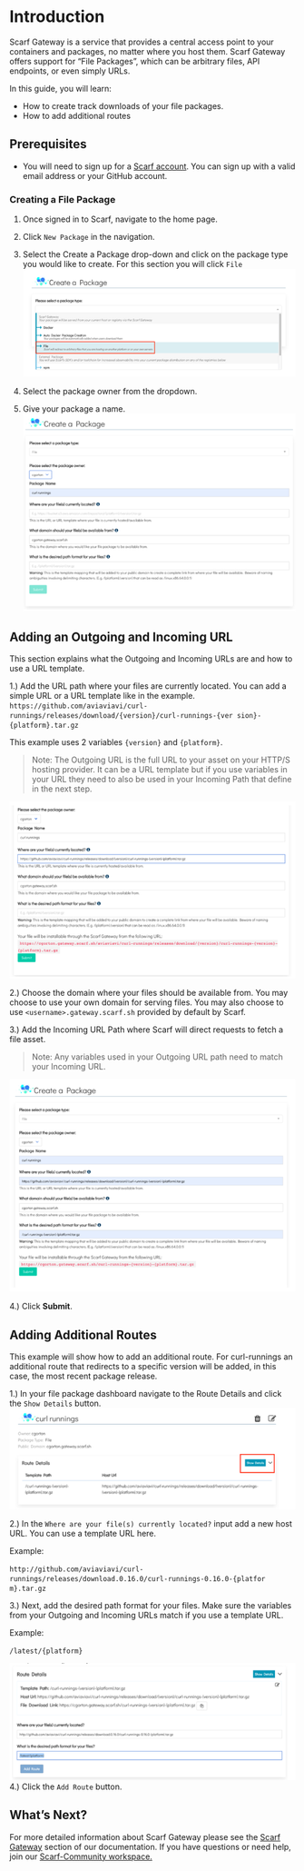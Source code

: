 # Introduction

Scarf Gateway is a service that provides a central access point to your containers and packages, no matter where you host them. Scarf Gateway offers support for “File Packages”, which can be arbitrary files, API endpoints, or even simply URLs.

In this guide, you will learn:

- How to create track downloads of your file packages.
- How to add additional routes


## Prerequisites

- You will need to sign up for a [Scarf account](https://scarf.sh/signup).
  You can sign up with a valid email address or your GitHub account.

### Creating a File Package
1. Once signed in to Scarf, navigate to the home page. 

2. Click `New Package` in the navigation.

3. Select the Create a Package drop-down and click on the package type you would like to create. For this section you will click `File`
 ![Create a package](assets/pics/qs-file-packages/create.png)

4. Select the package owner from the dropdown.

5. Give your package a name.
![Name your package](assets/pics/qs-file-packages/package_name.png)

## Adding an Outgoing and Incoming URL
This section explains what the Outgoing and Incoming URLs are and how to use a URL template.

1.) Add the URL path where your files are currently located. You can add a simple URL or a URL template like in the example. `https://github.com/aviaviavi/curl-runnings/releases/download/{version}/curl-runnings-{ver sion}-{platform}.tar.gz`

This example uses 2 variables `{version}` and `{platform}`.

> Note: The Outgoing URL is the full URL to your asset on your HTTP/S hosting provider. It can be a URL template but if you use variables in your URL they need to also be used in your Incoming Path that define in the next step.

![path where files are located](assets/pics/qs-file-packages/path_location.png)

2.) Choose the domain where your files should be available from. You may choose to use your own domain for serving files. You may also choose to use `<username>.gateway.scarf.sh` provided by default by Scarf.

3.) Add the Incoming URL Path where Scarf will direct requests to fetch a file asset.
> Note: Any variables used in your Outgoing URL path need to match your Incoming URL.

![Add the Incoming URL Path](assets/pics/qs-file-packages/incoming_url.png)

4.) Click **Submit**.

## Adding Additional Routes
This example will show how to add an additional route. For curl-runnings an additional route that redirects to a specific version will be added, in this case, the most recent package release.

1.) In your file package dashboard navigate to the Route Details and click the `Show Details` button.
![Click the Show Detials button](assets/pics/qs-file-packages/show_details.png)

2.) In the `Where are your file(s) currently located?` input add a new host URL. You can use a template URL here.

Example:

`http://github.com/aviaviavi/curl-runnings/releases/download.0.16.0/curl-runnings-0.16.0-{platfor m}.tar.gz`

3.) Next, add the desired path format for your files. Make sure the variables from your Outgoing and Incoming URLs match if you use a template URL.

Example: 

`/latest/{platform}`

![Add desired path format](assets/pics/qs-file-packages/desired_path.png)
4.) Click the `Add Route` button.

## What’s Next?

For more detailed information about Scarf Gateway please see the [Scarf Gateway](https://docs.scarf.sh/gateway/) section of our documentation.
If you have questions or need help, join our [Scarf-Community workspace.](https://tinyurl.com/scarf-community-slack)